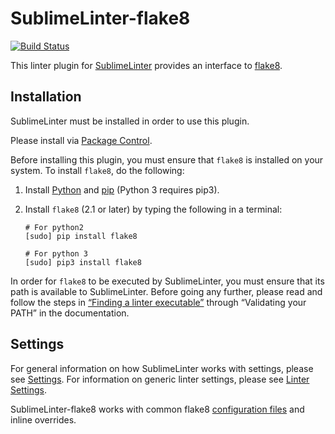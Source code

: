 SublimeLinter-flake8
=========================

[![Build Status](https://travis-ci.org/SublimeLinter/SublimeLinter-flake8.svg?branch=master)](https://travis-ci.org/SublimeLinter/SublimeLinter-flake8)

This linter plugin for [SublimeLinter](http://sublimelinter.readthedocs.org) provides an interface to [flake8](http://flake8.readthedocs.org/en/latest/).

## Installation
SublimeLinter must be installed in order to use this plugin. 

Please install via [Package Control](https://sublime.wbond.net/installation).

Before installing this plugin, you must ensure that `flake8` is installed on your system. To install `flake8`, do the following:

1. Install [Python](http://python.org) and [pip](http://www.pip-installer.org/en/latest/installing.html) (Python 3 requires pip3).

1. Install `flake8` (2.1 or later) by typing the following in a terminal:
   ```
   # For python2
   [sudo] pip install flake8

   # For python 3
   [sudo] pip3 install flake8
   ```

In order for `flake8` to be executed by SublimeLinter, you must ensure that its path is available to SublimeLinter. Before going any further, please read and follow the steps in [“Finding a linter executable”](http://sublimelinter.readthedocs.org/en/latest/troubleshooting.html#finding-a-linter-executable) through “Validating your PATH” in the documentation.

## Settings
For general information on how SublimeLinter works with settings, please see [Settings](http://sublimelinter.readthedocs.org/en/latest/settings.html). For information on generic linter settings, please see [Linter Settings](http://sublimelinter.readthedocs.org/en/latest/linter_settings.html).

SublimeLinter-flake8 works with common flake8 [configuration files](http://flake8.pycqa.org/en/latest/user/configuration.html#configuration-locations) and inline overrides.
